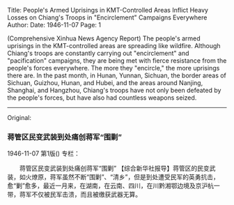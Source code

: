 Title: People's Armed Uprisings in KMT-Controlled Areas Inflict Heavy Losses on Chiang's Troops in "Encirclement" Campaigns Everywhere
Author:
Date: 1946-11-07
Page: 1

(Comprehensive Xinhua News Agency Report) The people's armed uprisings in the KMT-controlled areas are spreading like wildfire. Although Chiang's troops are constantly carrying out "encirclement" and "pacification" campaigns, they are being met with fierce resistance from the people's forces everywhere. The more they "encircle," the more uprisings there are. In the past month, in Hunan, Yunnan, Sichuan, the border areas of Sichuan, Guizhou, Hunan, and Hubei, and the areas around Nanjing, Shanghai, and Hangzhou, Chiang's troops have not only been defeated by the people's forces, but have also had countless weapons seized.



<hr /> 

Original: 


### 蒋管区民变武装到处痛创蒋军“围剿”

1946-11-07
第1版()
专栏：

　　蒋管区民变武装到处痛创蒋军“围剿”
    【综合新华社报导】蒋管区的民变武装，如火燎原，蒋军虽然不断“围剿”、“清乡”，但是到处遭受民军的英勇抗击，愈“剿”愈多，最近一月来，在湖南，在云南、四川，在川黔湘鄂边境及京沪杭一带，蒋军不仅被民军击溃，而且被缴获武器无算。
